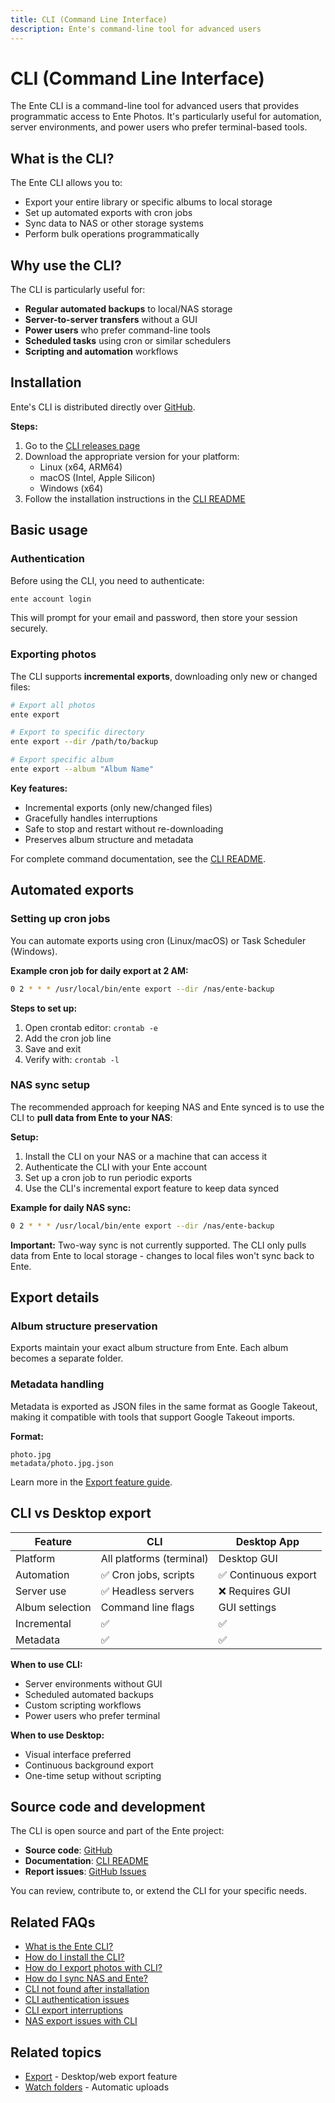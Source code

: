 ```yaml
---
title: CLI (Command Line Interface)
description: Ente's command-line tool for advanced users
---
```


# CLI (Command Line Interface)

The Ente CLI is a command-line tool for advanced users that provides programmatic access to Ente Photos. It's particularly useful for automation, server environments, and power users who prefer terminal-based tools.

## What is the CLI?

The Ente CLI allows you to:
- Export your entire library or specific albums to local storage
- Set up automated exports with cron jobs
- Sync data to NAS or other storage systems
- Perform bulk operations programmatically

## Why use the CLI?

The CLI is particularly useful for:
- **Regular automated backups** to local/NAS storage
- **Server-to-server transfers** without a GUI
- **Power users** who prefer command-line tools
- **Scheduled tasks** using cron or similar schedulers
- **Scripting and automation** workflows

## Installation

Ente's CLI is distributed directly over [GitHub](https://github.com/ente-io/ente/releases?q=tag%3Acli-v0).

**Steps:**
1. Go to the [CLI releases page](https://github.com/ente-io/ente/releases?q=tag%3Acli-v0)
2. Download the appropriate version for your platform:
   - Linux (x64, ARM64)
   - macOS (Intel, Apple Silicon)
   - Windows (x64)
3. Follow the installation instructions in the [CLI README](https://github.com/ente-io/ente/tree/main/cli#readme)

## Basic usage

### Authentication

Before using the CLI, you need to authenticate:

```bash
ente account login
```

This will prompt for your email and password, then store your session securely.

### Exporting photos

The CLI supports **incremental exports**, downloading only new or changed files:

```bash
# Export all photos
ente export

# Export to specific directory
ente export --dir /path/to/backup

# Export specific album
ente export --album "Album Name"
```

**Key features:**
- Incremental exports (only new/changed files)
- Gracefully handles interruptions
- Safe to stop and restart without re-downloading
- Preserves album structure and metadata

For complete command documentation, see the [CLI README](https://github.com/ente-io/ente/tree/main/cli#readme).

## Automated exports

### Setting up cron jobs

You can automate exports using cron (Linux/macOS) or Task Scheduler (Windows).

**Example cron job for daily export at 2 AM:**
```bash
0 2 * * * /usr/local/bin/ente export --dir /nas/ente-backup
```

**Steps to set up:**
1. Open crontab editor: `crontab -e`
2. Add the cron job line
3. Save and exit
4. Verify with: `crontab -l`

### NAS sync setup

The recommended approach for keeping NAS and Ente synced is to use the CLI to **pull data from Ente to your NAS**:

**Setup:**
1. Install the CLI on your NAS or a machine that can access it
2. Authenticate the CLI with your Ente account
3. Set up a cron job to run periodic exports
4. Use the CLI's incremental export feature to keep data synced

**Example for daily NAS sync:**
```bash
0 2 * * * /usr/local/bin/ente export --dir /nas/ente-backup
```

**Important:** Two-way sync is not currently supported. The CLI only pulls data from Ente to local storage - changes to local files won't sync back to Ente.

## Export details

### Album structure preservation

Exports maintain your exact album structure from Ente. Each album becomes a separate folder.

### Metadata handling

Metadata is exported as JSON files in the same format as Google Takeout, making it compatible with tools that support Google Takeout imports.

**Format:**
```
photo.jpg
metadata/photo.jpg.json
```

Learn more in the [Export feature guide](/photos/features/backup-and-sync/export).

## CLI vs Desktop export

| Feature | CLI | Desktop App |
|---------|-----|-------------|
| Platform | All platforms (terminal) | Desktop GUI |
| Automation | ✅ Cron jobs, scripts | ✅ Continuous export |
| Server use | ✅ Headless servers | ❌ Requires GUI |
| Album selection | Command line flags | GUI settings |
| Incremental | ✅ | ✅ |
| Metadata | ✅ | ✅ |

**When to use CLI:**
- Server environments without GUI
- Scheduled automated backups
- Custom scripting workflows
- Power users who prefer terminal

**When to use Desktop:**
- Visual interface preferred
- Continuous background export
- One-time setup without scripting

## Source code and development

The CLI is open source and part of the Ente project:
- **Source code**: [GitHub](https://github.com/ente-io/ente/tree/main/cli)
- **Documentation**: [CLI README](https://github.com/ente-io/ente/tree/main/cli#readme)
- **Report issues**: [GitHub Issues](https://github.com/ente-io/ente/issues)

You can review, contribute to, or extend the CLI for your specific needs.

## Related FAQs

* [What is the Ente CLI?](/photos/faq/advanced-features#what-is-cli)
* [How do I install the CLI?](/photos/faq/advanced-features#install-cli)
* [How do I export photos with CLI?](/photos/faq/advanced-features#cli-export-photos)
* [How do I sync NAS and Ente?](/photos/faq/advanced-features#nas-sync)
* [CLI not found after installation](/photos/faq/advanced-features#cli-not-found)
* [CLI authentication issues](/photos/faq/advanced-features#cli-auth-issues)
* [CLI export interruptions](/photos/faq/advanced-features#cli-export-interruptions)
* [NAS export issues with CLI](/photos/faq/advanced-features#cli-nas-export)

## Related topics

* [Export](/photos/features/backup-and-sync/export) - Desktop/web export feature
* [Watch folders](/photos/features/backup-and-sync/watch-folders) - Automatic uploads
